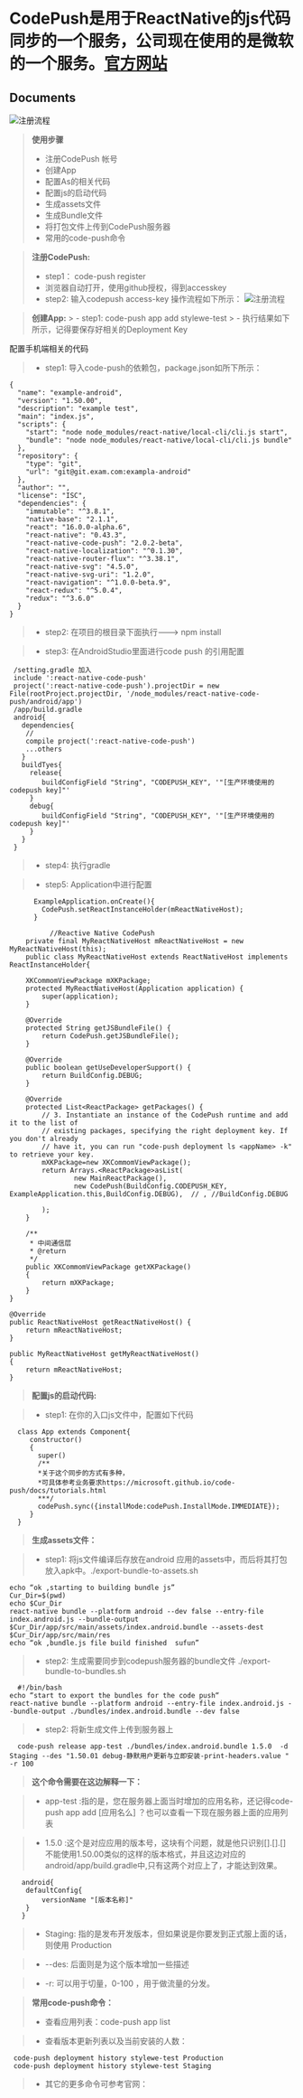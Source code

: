 CodePush是用于ReactNative的js代码同步的一个服务，公司现在使用的是微软的一个服务。[官方网站](https://microsoft.github.io/code-push/) 
===================
Documents
-------------
![注册流程](https://www.stylewe.com/static/stylewe/pc/image/logo.png)

>**使用步骤**
  > - 注册CodePush 帐号 
  > - 创建App
   > - 配置As的相关代码
  > - 配置js的启动代码
 > - 生成assets文件
  > - 生成Bundle文件
> - 将打包文件上传到CodePush服务器
> - 常用的code-push命令

>**注册CodePush:**
  > - step1： code-push register 
  > - 浏览器自动打开，使用github授权，得到accesskey
  > - step2: 输入codepush access-key
 操作流程如下所示：
![注册流程](./images/register.png)

 > **创建App:**
    > - step1:  code-push app add stylewe-test
    > - 执行结果如下所示，记得要保存好相关的Deployment Key

配置手机端相关的代码

> - step1: 导入code-push的依赖包，package.json如所下所示：
   
   
    {
	  "name": "example-android",
	  "version": "1.50.00",
	  "description": "example test",
	  "main": "index.js",
	  "scripts": {
	    "start": "node node_modules/react-native/local-cli/cli.js start",
	    "bundle": "node node_modules/react-native/local-cli/cli.js bundle"
	  },
	  "repository": {
	    "type": "git",
	    "url": "git@git.exam.com:exampla-android"
	  },
	  "author": "",
	  "license": "ISC",
	  "dependencies": {
	    "immutable": "^3.8.1",
	    "native-base": "2.1.1",
	    "react": "16.0.0-alpha.6",
	    "react-native": "0.43.3",
	    "react-native-code-push": "2.0.2-beta",
	    "react-native-localization": "^0.1.30",
	    "react-native-router-flux": "^3.38.1",
	    "react-native-svg": "4.5.0",
	    "react-native-svg-uri": "1.2.0",
	    "react-navigation": "^1.0.0-beta.9",
	    "react-redux": "^5.0.4",
	    "redux": "^3.6.0"
	  }
	}
	
	
> - step2: 在项目的根目录下面执行---> npm install 
     
     
> - step3: 在AndroidStudio里面进行code push 的引用配置
     
     
     /setting.gradle 加入
     include ':react-native-code-push'
     project(':react-native-code-push').projectDir = new File(rootProject.projectDir, '/node_modules/react-native-code-push/android/app')
     /app/build.gradle
     android{
       dependencies{
       	//
       	compile project(':react-native-code-push')
       	...others 
       }
       buildTyes{
       	 release{
			buildConfigField "String", "CODEPUSH_KEY", '"[生产环境使用的codepush key]"'
       	 }
       	 debug{
			buildConfigField "String", "CODEPUSH_KEY", '"[生产环境使用的codepush key]"'
       	 }
       }
     }
     
     
> - step4: 执行gradle
     
     
> - step5: Application中进行配置
     
     
          ExampleApplication.onCreate(){
          	CodePush.setReactInstanceHolder(mReactNativeHost);
          }

              //Reactive Native CodePush
	    private final MyReactNativeHost mReactNativeHost = new MyReactNativeHost(this);
	    public class MyReactNativeHost extends ReactNativeHost implements ReactInstanceHolder{

        XKCommomViewPackage mXKPackage;
        protected MyReactNativeHost(Application application) {
            super(application);
        }

        @Override
        protected String getJSBundleFile() {
            return CodePush.getJSBundleFile();
        }

        @Override
        public boolean getUseDeveloperSupport() {
            return BuildConfig.DEBUG;
        }

        @Override
        protected List<ReactPackage> getPackages() {
            // 3. Instantiate an instance of the CodePush runtime and add it to the list of
            // existing packages, specifying the right deployment key. If you don't already
            // have it, you can run "code-push deployment ls <appName> -k" to retrieve your key.
            mXKPackage=new XKCommomViewPackage();
            return Arrays.<ReactPackage>asList(
                    new MainReactPackage(),
                    new CodePush(BuildConfig.CODEPUSH_KEY, ExampleApplication.this,BuildConfig.DEBUG),  // , //BuildConfig.DEBUG

            );
        }

        /**
         * 中间通信层
         * @return
         */
        public XKCommomViewPackage getXKPackage()
        {
            return mXKPackage;
        }
    }

    @Override
    public ReactNativeHost getReactNativeHost() {
        return mReactNativeHost;
    }

    public MyReactNativeHost getMyReactNativeHost()
    {
        return mReactNativeHost;
    }



> **配置js的启动代码:**

> - step1: 在你的入口js文件中，配置如下代码
  
```  import codePush from 'react-native-code-push';
  class App extends Component{
     constructor()
     {
       super()
       /**
       *关于这个同步的方式有多种，
       *可具体参考业务要求https://microsoft.github.io/code-push/docs/tutorials.html
       ***/
       codePush.sync({installMode:codePush.InstallMode.IMMEDIATE});
 	 }
  }
```
 > **生成assets文件：**
 
 > - step1: 将js文件编译后存放在android 应用的assets中，而后将其打包放入apk中。./export-bundle-to-assets.sh
  
	echo “ok ,starting to building bundle js”
	Cur_Dir=$(pwd)
	echo $Cur_Dir
	react-native bundle --platform android --dev false --entry-file index.android.js --bundle-output $Cur_Dir/app/src/main/assets/index.android.bundle --assets-dest $Cur_Dir/app/src/main/res
	echo “ok ,bundle.js file build finished  sufun”
			
			
> - step2: 生成需要同步到codepush服务器的bundle文件   ./export-bundle-to-bundles.sh
  
	  #!/bin/bash
	echo “start to export the bundles for the code push“
	react-native bundle --platform android --entry-file index.android.js --bundle-output ./bundles/index.android.bundle --dev false	
			
> - step2: 将新生成文件上传到服务器上
  
      code-push release app-test ./bundles/index.android.bundle 1.5.0  -d Staging --des "1.50.01 debug-静默用户更新与立即安装-print-headers.value " -r 100


> **这个命令需要在这边解释一下：**


> - app-test :指的是，您在服务器上面当时增加的应用名称，还记得code-push app add [应用名么]  ？也可以查看一下现在服务器上面的应用列表
       
       
> - 1.5.0 :这个是对应应用的版本号，这块有个问题，就是他只识别[].[].[] 不能使用1.50.00类似的这样的版本格式，并且这边对应的android/app/build.gradle中,只有这两个对应上了，才能达到效果。
       
       
       android{
       	defaultConfig{
       		versionName "[版本名称]"
       	}
       }
    
    
> -  Staging: 指的是发布开发版本，但如果说是你要发到正式服上面的话，则使用 Production 	
      
      
> - --des: 后面则是为这个版本增加一些描述
     
     
> -  -r:    可以用于切量，0-100 ，用于做流量的分发。
      
      
 > **常用code-push命令：** 
 > - 查看应用列表：code-push app list
    
 > -  查看版本更新列表以及当前安装的人数：
    
     code-push deployment history stylewe-test Production
     code-push deployment history stylewe-test Staging
     
 > - 其它的更多命令可参考官网： 
    
    

     




